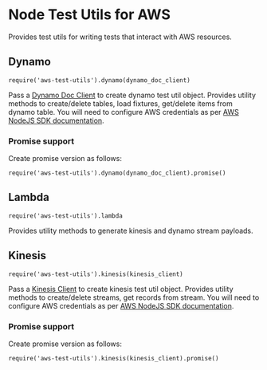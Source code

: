 # Node Test Utils for AWS

Provides test utils for writing tests that interact with AWS resources.

## Dynamo

`require('aws-test-utils').dynamo(dynamo_doc_client)`

Pass a [Dynamo Doc Client](http://docs.aws.amazon.com/AWSJavaScriptSDK/latest/AWS/DynamoDB/DocumentClient.html) to create dynamo test util object. Provides utility methods to create/delete tables, load fixtures, get/delete items from dynamo table. You will need to configure AWS credentials as per [AWS NodeJS SDK documentation](http://aws.amazon.com/developers/getting-started/nodejs/).

### Promise support

Create promise version as follows:

`require('aws-test-utils').dynamo(dynamo_doc_client).promise()`

## Lambda

`require('aws-test-utils').lambda`

Provides utility methods to generate kinesis and dynamo stream payloads.

## Kinesis

`require('aws-test-utils').kinesis(kinesis_client)`

Pass a [Kinesis Client](http://docs.aws.amazon.com/AWSJavaScriptSDK/latest/AWS/Kinesis.html) to create kinesis test util object. Provides utility methods to create/delete streams, get records from stream. You will need to configure AWS credentials as per [AWS NodeJS SDK documentation](http://aws.amazon.com/developers/getting-started/nodejs/).

### Promise support

Create promise version as follows:

`require('aws-test-utils').kinesis(kinesis_client).promise()`
